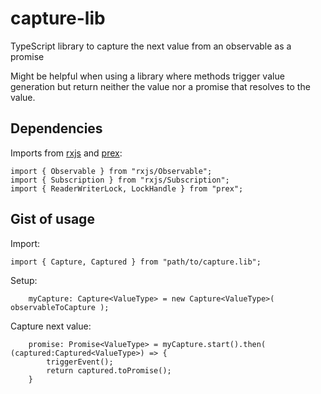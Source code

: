 # capture-lib

TypeScript library to capture the next value from an observable as a promise

Might be helpful when using a library where methods trigger value generation but return neither the value nor a promise that resolves to the value.

## Dependencies

Imports from [rxjs](https://www.npmjs.com/package/rxjs) and [prex](https://www.npmjs.com/package/prex):
```
import { Observable } from "rxjs/Observable";
import { Subscription } from "rxjs/Subscription";
import { ReaderWriterLock, LockHandle } from "prex";
```

## Gist of usage
Import:

```
import { Capture, Captured } from "path/to/capture.lib";
```

Setup:
```
    myCapture: Capture<ValueType> = new Capture<ValueType>( observableToCapture );
```

Capture next value:
```
    promise: Promise<ValueType> = myCapture.start().then( (captured:Captured<ValueType>) => {
        triggerEvent();
        return captured.toPromise();
    }
```
